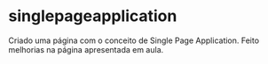 # singlepageapplication
Criado uma página com o conceito de Single Page Application. Feito melhorias na página apresentada em aula.
